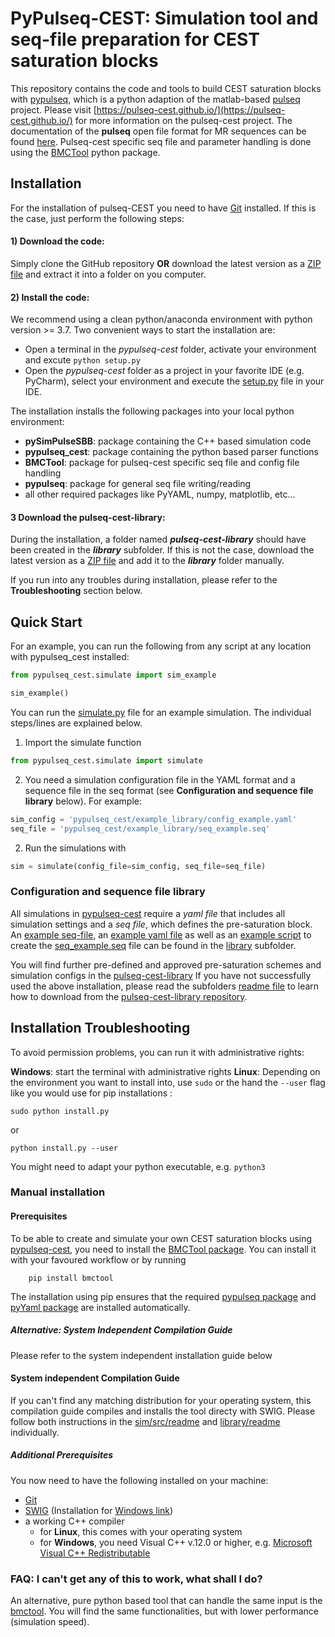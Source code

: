 # PyPulseq-CEST: Simulation tool and seq-file preparation for CEST saturation blocks

This repository contains the code and tools to build CEST saturation blocks with 
[pypulseq](https://github.com/imr-framework/pypulseq), which is a python adaption of the matlab-based 
[pulseq](https://github.com/pulseq/pulseq) project. 
Please visit [https://pulseq-cest.github.io/](https://pulseq-cest.github.io/) for more information on the pulseq-cest 
project. The documentation of the **pulseq** open file format for MR sequences can be found 
[here](https://pulseq.github.io/specification.pdf). Pulseq-cest specific seq file and parameter handling is done using the 
[BMCTool](https://github.com/schuenke/BMCTool)  python package.

## Installation
For the installation of pulseq-CEST you need to have [Git](https://git-scm.com/) installed. If this is the case, just
perform the following steps:

#### 1) Download the code:
Simply clone the GitHub repository **OR** download the latest version as a 
   [ZIP file](https://github.com/KerstinHut/pypulseq-cest/archive/refs/heads/master.zip) and extract it into a folder on
   you computer.

#### 2) Install the code:
We recommend using a clean python/anaconda environment with python version >= 3.7. Two convenient ways to start the 
installation are:
   * Open a terminal in the _pypulseq-cest_ folder, activate your environment and excute ``python setup.py``
   * Open the _pypulseq-cest_ folder as a project in your favorite IDE (e.g. PyCharm), select your environment and
   execute the [setup.py](setup.py) file in your IDE.
     
The installation installs the following packages into your local python environment:
   * **pySimPulseSBB**: package containing the C++ based simulation code
   * **pypulseq_cest**: package containing the python based parser functions
   * **BMCTool**: package for pulseq-cest specific seq file and config file handling
   * **pypulseq**: package for general seq file writing/reading
   * all other required packages like PyYAML, numpy, matplotlib, etc...  

#### 3 Download the pulseq-cest-library:
During the installation, a folder named _**pulseq-cest-library**_ should have been created in the _**library**_ 
subfolder. If this is not the case, download the latest version as a 
[ZIP file](https://github.com/kherz/pulseq-cest-library/archive/refs/heads/master.zip) and add it to the _**library**_ 
folder manually.  
   
If you run into any troubles during installation, please refer to the **Troubleshooting** section below.

## Quick Start
For an example, you can run the following from any script at any location with pypulseq_cest installed:
````python
from pypulseq_cest.simulate import sim_example

sim_example()
````

You can run the [simulate.py](simulate.py) file for an example simulation. The individual steps/lines are explained below.

1. Import the simulate function
````python
from pypulseq_cest.simulate import simulate
````

2.  You need a simulation configuration file in the YAML format and a sequence file in the seq format (see **Configuration and sequence file library** below). For example:
````python
sim_config = 'pypulseq_cest/example_library/config_example.yaml'
seq_file = 'pypulseq_cest/example_library/seq_example.seq'
````

2. Run the simulations with
````python
sim = simulate(config_file=sim_config, seq_file=seq_file)
````


### Configuration and sequence file library
All simulations in [pypulseq-cest]() require a *yaml file* that includes all simulation settings and a *seq file*, which
defines the pre-saturation block. An [example seq-file](pypulseq_cest/library/seq_example.seq), an [example yaml file]() as well as an 
[example script](pypulseq_cest/library/write_seq_example.py) to create the [seq_example.seq](pypulseq_cest/library/seq_example.seq) file can be 
found in the [library](pypulseq_cest/library) subfolder. 

You will find further pre-defined and approved pre-saturation schemes and simulation configs in the [pulseq-cest-library](pulseq-cest-library)
If you have not successfully used the above installation, please read the subfolders [readme file](pypulseq_cest/library/readme.md) to learn how to
download from the [pulseq-cest-library repository](https://github.com/kherz/pulseq-cest-library).




## Installation Troubleshooting
To avoid permission problems, you can run it with administrative rights:

**Windows**: start the terminal with administrative rights
**Linux**: Depending on the environment you want to install into, use ```sudo``` or the hand the ```--user``` flag like 
you would use for pip installations : 
```
sudo python install.py
```
or
```
python install.py --user
```
You might need to adapt your python executable, e.g. ```python3```

### Manual installation
#### Prerequisites 
To be able to create and simulate your own CEST saturation blocks using [pypulseq-cest](.), you need to install the
[BMCTool package](https://pypi.org/project/BMCTool/). You can install it with your favoured workflow or by running
```
    pip install bmctool
```
The installation using pip ensures that the required [pypulseq package](https://pypi.org/project/pypulseq/)
and [pyYaml package](https://pypi.org/project/PyYAML/) are installed automatically.
##### Alternative: System Independent Compilation Guide
Please refer to the system independent installation guide below
#### System independent Compilation Guide
If you can't find any matching distribution for your operating system, this compilation guide compiles and installs the tool directy with SWIG.
Please follow both instructions in the [sim/src/readme](sim/src/readme.md) and [library/readme](pypulseq_cest/library/readme.md) individually.
##### Additional Prerequisites
You now need to have the following installed on your machine:
- [Git](https://git-scm.com/)
- [SWIG](http://www.swig.org/exec.html) (Installation for [Windows link](http://www.swig.org/Doc1.3/Windows.html))
- a working C++ compiler
    - for **Linux**, this comes with your operating system
    - for **Windows**, you need Visual C++ v.12.0 or higher, e.g. [Microsoft Visual C++ Redistributable](https://visualstudio.microsoft.com/downloads/)

### FAQ: I can't get any of this to work, what shall I do?
An alternative, pure python based tool that can handle the same input is the [bmctool](https://github.com/schuenke/BMCTool).
You will find the same functionalities, but with lower performance (simulation speed).